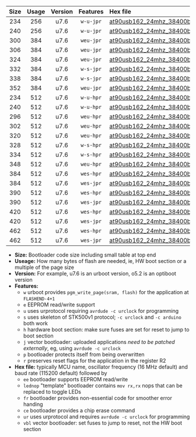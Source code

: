 |Size|Usage|Version|Features|Hex file|
|:-:|:-:|:-:|:-:|:--|
|234|256|u7.6|`w-u-jpr`|[at90usb162_24mhz_38400bps_ur_vbl.hex](https://raw.githubusercontent.com/stefanrueger/urboot/main/at90usb162_24mhz_38400bps_ur_vbl.hex)|
|240|256|u7.6|`w-u-jpr`|[at90usb162_24mhz_38400bps_lednop_ur_vbl.hex](https://raw.githubusercontent.com/stefanrueger/urboot/main/at90usb162_24mhz_38400bps_lednop_ur_vbl.hex)|
|300|384|u7.6|`weu-jpr`|[at90usb162_24mhz_38400bps_ee_ur_vbl.hex](https://raw.githubusercontent.com/stefanrueger/urboot/main/at90usb162_24mhz_38400bps_ee_ur_vbl.hex)|
|306|384|u7.6|`weu-jpr`|[at90usb162_24mhz_38400bps_ee_lednop_ur_vbl.hex](https://raw.githubusercontent.com/stefanrueger/urboot/main/at90usb162_24mhz_38400bps_ee_lednop_ur_vbl.hex)|
|324|384|u7.6|`weu-jpr`|[at90usb162_24mhz_38400bps_ee_lednop_fr_ur_vbl.hex](https://raw.githubusercontent.com/stefanrueger/urboot/main/at90usb162_24mhz_38400bps_ee_lednop_fr_ur_vbl.hex)|
|332|384|u7.6|`w-s-jpr`|[at90usb162_24mhz_38400bps_vbl.hex](https://raw.githubusercontent.com/stefanrueger/urboot/main/at90usb162_24mhz_38400bps_vbl.hex)|
|338|384|u7.6|`w-s-jpr`|[at90usb162_24mhz_38400bps_lednop_vbl.hex](https://raw.githubusercontent.com/stefanrueger/urboot/main/at90usb162_24mhz_38400bps_lednop_vbl.hex)|
|352|384|u7.6|`weu-jpr`|[at90usb162_24mhz_38400bps_ee_lednop_fr_ce_ur_vbl.hex](https://raw.githubusercontent.com/stefanrueger/urboot/main/at90usb162_24mhz_38400bps_ee_lednop_fr_ce_ur_vbl.hex)|
|234|512|u7.6|`w-u-hpr`|[at90usb162_24mhz_38400bps_ur.hex](https://raw.githubusercontent.com/stefanrueger/urboot/main/at90usb162_24mhz_38400bps_ur.hex)|
|240|512|u7.6|`w-u-hpr`|[at90usb162_24mhz_38400bps_lednop_ur.hex](https://raw.githubusercontent.com/stefanrueger/urboot/main/at90usb162_24mhz_38400bps_lednop_ur.hex)|
|296|512|u7.6|`weu-hpr`|[at90usb162_24mhz_38400bps_ee_ur.hex](https://raw.githubusercontent.com/stefanrueger/urboot/main/at90usb162_24mhz_38400bps_ee_ur.hex)|
|302|512|u7.6|`weu-hpr`|[at90usb162_24mhz_38400bps_ee_lednop_ur.hex](https://raw.githubusercontent.com/stefanrueger/urboot/main/at90usb162_24mhz_38400bps_ee_lednop_ur.hex)|
|320|512|u7.6|`weu-hpr`|[at90usb162_24mhz_38400bps_ee_lednop_fr_ur.hex](https://raw.githubusercontent.com/stefanrueger/urboot/main/at90usb162_24mhz_38400bps_ee_lednop_fr_ur.hex)|
|328|512|u7.6|`w-s-hpr`|[at90usb162_24mhz_38400bps.hex](https://raw.githubusercontent.com/stefanrueger/urboot/main/at90usb162_24mhz_38400bps.hex)|
|334|512|u7.6|`w-s-hpr`|[at90usb162_24mhz_38400bps_lednop.hex](https://raw.githubusercontent.com/stefanrueger/urboot/main/at90usb162_24mhz_38400bps_lednop.hex)|
|348|512|u7.6|`weu-hpr`|[at90usb162_24mhz_38400bps_ee_lednop_fr_ce_ur.hex](https://raw.githubusercontent.com/stefanrueger/urboot/main/at90usb162_24mhz_38400bps_ee_lednop_fr_ce_ur.hex)|
|384|512|u7.6|`wes-hpr`|[at90usb162_24mhz_38400bps_ee.hex](https://raw.githubusercontent.com/stefanrueger/urboot/main/at90usb162_24mhz_38400bps_ee.hex)|
|384|512|u7.6|`wes-jpr`|[at90usb162_24mhz_38400bps_ee_vbl.hex](https://raw.githubusercontent.com/stefanrueger/urboot/main/at90usb162_24mhz_38400bps_ee_vbl.hex)|
|390|512|u7.6|`wes-hpr`|[at90usb162_24mhz_38400bps_ee_lednop.hex](https://raw.githubusercontent.com/stefanrueger/urboot/main/at90usb162_24mhz_38400bps_ee_lednop.hex)|
|390|512|u7.6|`wes-jpr`|[at90usb162_24mhz_38400bps_ee_lednop_vbl.hex](https://raw.githubusercontent.com/stefanrueger/urboot/main/at90usb162_24mhz_38400bps_ee_lednop_vbl.hex)|
|420|512|u7.6|`wes-hpr`|[at90usb162_24mhz_38400bps_ee_lednop_fr.hex](https://raw.githubusercontent.com/stefanrueger/urboot/main/at90usb162_24mhz_38400bps_ee_lednop_fr.hex)|
|420|512|u7.6|`wes-jpr`|[at90usb162_24mhz_38400bps_ee_lednop_fr_vbl.hex](https://raw.githubusercontent.com/stefanrueger/urboot/main/at90usb162_24mhz_38400bps_ee_lednop_fr_vbl.hex)|
|462|512|u7.6|`wes-hpr`|[at90usb162_24mhz_38400bps_ee_lednop_fr_ce.hex](https://raw.githubusercontent.com/stefanrueger/urboot/main/at90usb162_24mhz_38400bps_ee_lednop_fr_ce.hex)|
|462|512|u7.6|`wes-jpr`|[at90usb162_24mhz_38400bps_ee_lednop_fr_ce_vbl.hex](https://raw.githubusercontent.com/stefanrueger/urboot/main/at90usb162_24mhz_38400bps_ee_lednop_fr_ce_vbl.hex)|

- **Size:** Bootloader code size including small table at top end
- **Useage:** How many bytes of flash are needed, ie, HW boot section or a multiple of the page size
- **Version:** For example, u7.6 is an urboot version, o5.2 is an optiboot version
- **Features:**
  + `w` urboot provides `pgm_write_page(sram, flash)` for the application at `FLASHEND-4+1`
  + `e` EEPROM read/write support
  + `u` uses urprotocol requiring `avrdude -c urclock` for programming
  + `s` uses skeleton of STK500v1 protocol; `-c urclock` and `-c arduino` both work
  + `h` hardware boot section: make sure fuses are set for reset to jump to boot section
  + `j` vector bootloader: uploaded applications *need to be patched externally*, eg, using `avrdude -c urclock`
  + `p` bootloader protects itself from being overwritten
  + `r` preserves reset flags for the application in the register R2
- **Hex file:** typically MCU name, oscillator frequency (16 MHz default) and baud rate (115200 default) followed by
  + `ee` bootloader supports EEPROM read/write
  + `lednop` "template" bootloader contains `mov rx,rx` nops that can be replaced to toggle LEDs
  + `fr` bootloader provides non-essential code for smoother error handing
  + `ce` bootloader provides a chip erase command
  + `ur` uses urprotocol and requires `avrdude -c urclock` for programming
  + `vbl` vector bootloader: set fuses to jump to reset, not the HW boot section
